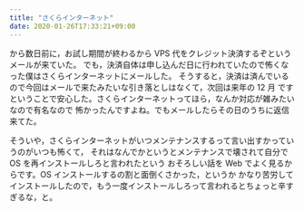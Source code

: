 ```yaml
---
title: "さくらインターネット"
date: 2020-01-26T17:33:21+09:00
---
```


から数日前に，お試し期間が終わるから VPS 代をクレジット決済するぞというメールが来ていた。
でも，決済自体は申し込んだ日に行われていたので怖くなった僕はさくらインターネットにメールした。
そうすると，決済は済んでいるので今回はメールで来たみたいな引き落としはなくて，次回は来年の 12 月
ですということで安心した。さくらインターネットってほら，なんか対応が雑みたいなので有名なので
怖かったんですよね。でもメールしたらその日のうちに返信来てた。

そういや，さくらインターネットがいつメンテナンスするって言い出すかっていうのがいつも怖くて，
それはなんでかというとメンテナンスで壊されて自分で OS を再インストールしろと言われたという
おそろしい話を Web でよく見るからです。OS インストールするの割と面倒くさかった，というか
かなり苦労してインストールしたので，もう一度インストールしろって言われるとちょっと辛すぎるな，と。
